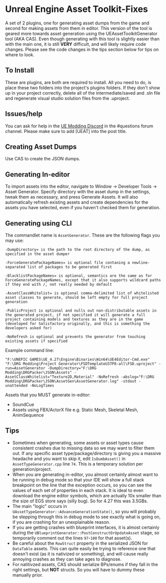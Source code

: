 # Unreal Engine Asset Toolkit-Fixes
A set of 2 plugins, one for generating asset dumps from the game and second for making assets from them in editor. This version of the tool is geared more towards asset generation using the UEAssetToolkitGenerator tool (AKA CAS). Even though generating with this tool is slightly easier than with the main one, it is still **VERY** difficult, and will likely require code changes. Please see the code changes in the tips section below for tips on where to look.

## To Install
These are plugins, are both are required to install. All you need to do, is place these two folders into the project's plugins folders. If they don't show up in your project correctly, delete all of the intermediate/saved and .sln file and regenerate visual studio solution files from the .uproject. 

## Issues/help
You can ask for help in the [UE Modding Discord](https://discord.gg/zVvsE9mEEa) in the #questions forum channel. Please make sure to add [UEAT] into the post title.

## Creating Asset Dumps
Use CAS to create the JSON dumps.

## Generating In-editor
To import assets into the editor, navigate to Window -> Developer Tools -> Asset Generator.
Specify directory with the asset dump in the settings, tweak them as necessary, and press Generate Assets.
It will also automatically refresh existing assets and create dependencies for the assets you have selected, even if you haven't checked them for generation.

## Generating using CLI
The commandlet name is `AssetGenerator`. These are the following flags you may use:
```
-DumpDirectory= is the path to the root directory of the dump, as specified in the asset dumper

-ForceGeneratePackageNames= is optional file contaning a newline-separated list of packages to be generated first

-BlacklistPackageNames= is optional, semantics are the same as for ForceGeneratePackageNames, except that it also supports wildcard paths if they end with /, not really needed by default

-AssetClassWhitelist= is optional comma-delimited list of whitelisted asset classes to generate, should be left empty for full project generation

-PublicProject is optional and nulls out non-distributable assets in the generated project, if not specified it will generate a full project containing models and textures as they are in the game (developed for Satisfactory originally, and this is something the developers asked for)

-NoRefresh is optional and prevents the generator from touching existing assets if specified
```

Example command line:
```
"F:\UNEPIC GAMES\UE_4.27\Engine\Binaries\Win64\UE4Editor-Cmd.exe" "F:\DRG Modding\Project Generator\FSDTemplateU37P8-all\FSD.uproject" -run=AssetGenerator -DumpDirectory="F:\DRG Modding\DRGPacker\JSON\Assets" -AssetClassWhitelist="Texture2D,Material" -NoRefresh -abslog="F:\DRG Modding\DRGPacker\JSON\AssetGen\AssetGenerator.log" -stdout -unattended -NoLogTimes
```

Assets that you MUST generate in-editor:
- SoundCue
- Assets using FBX/ActorX file e.g. Static Mesh, Skeletal Mesh, AnimSequence

## Tips
- Sometimes when generating, some assets or asset types cause consistent crashes due to missing data so we may want to filter them out. If any specific asset type/package/directory is giving you a massive headache and you want to skip it, edit `IsDumbAsset()` in `AssetTypeGenerator.cpp` line `74`. This is a temporary solution per generation/project.
- When you are generating in-editor, you almost certainly almost want to be running in debug mode so that your IDE will show a full stack breakpoint on the line that the exception occurs, so you can see the values of each set of properties in each stack. It is ideal to even download the engine editor symbols, which are actually 10x smaller than the size of EGS store says (silly bug). So for 4.27 this was 3.5GBs.
- The main "logic" occurs in `UAssetTypeGenerator::AdvanceGenerationState()`, so you will probably be stepping through this in debug mode to see exactly what is going on, if you are crashing for an unexplainable reason.
- If you are getting crashes with blueprint interfaces, it is almost certainly during the `UBlueprintGenerator::PostConstructOrUpdateAsset` stage, so temporarily comment out the lines `97`-`100` for that asset(s).
- Be careful about the `RowStruct` property in the serialized JSON for `DataTable` assets. This can quite easily be trying to reference one that doesn't exist (as it is nativized or something), and will cause really annoying crashes as they can take ages to diagnose.
- For natitivzed assets, CAS should serialize BPs/enums if they fall in the right settings, but **NOT** structs. So you will have to dummy these manually prior.